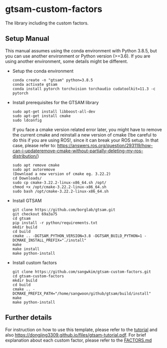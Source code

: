 # gtsam-custom-factors

The library including the custom factors.

## Setup Manual

This manual assumes using the conda environment with Python 3.8.5, but you can use another environment or Python version (>=3.6). If you are using another environment, some details might be different.

- Setup the conda environment

  ```   
  conda create -n "gtsam" python=3.8.5
  conda activate gtsam
  conda install pytorch torchvision torchaudio cudatoolkit=11.3 -c pytorch
  ```
  
- Install prerequisites for the GTSAM library

  ```
  sudo apt-get install libboost-all-dev
  sudo apt-get install cmake
  sudo ldconfig
  ```
  
  If you face a cmake version related error later, you might have to remove the current cmake and reinstall a new version of cmake (!be careful to do this if you are using ROS!, since it can break your ROS setup. In that case, please refer to: https://answers.ros.org/question/293119/how-can-i-updateremove-cmake-without-partially-deleting-my-ros-distribution/)
  
  ```
  sudo apt remove cmake
  sudo apt autoremove
  (Download a new version of cmake eg. 3.22.2)
  cd Downloads/
  sudo cp cmake-3.22.2-linux-x86_64.sh /opt/
  chmod +x /opt/cmake-3.22.2-linux-x86_64.sh 
  sudo bash /opt/cmake-3.22.2-linux-x86_64.sh
  ```
  
- Install GTSAM

  ```
  git clone https://github.com/borglab/gtsam.git
  git checkout 69a3a75
  cd gtsam
  pip install -r python/requirements.txt 
  mkdir build
  cd build
  cmake .. -DGTSAM_PYTHON_VERSION=3.8 -DGTSAM_BUILD_PYTHON=1 -DCMAKE_INSTALL_PREFIX="./install"
  make
  make install
  make python-install
  ```
  
- Install custom factors

  ```
  git clone https://github.com/sangwkim/gtsam-custom-factors.git
  cd gtsam-custom-factors
  mkdir build
  cd build
  cmake .. -DCMAKE_PREFIX_PATH="/home/sangwoon/github/gtsam/build/install"
  make
  make python-install
  ```

## Further details

For instruction on how to use this template, please refer to the [tutorial](TUTORIAL.md) and also https://dongjing3309.github.io/files/gtsam-tutorial.pdf. For brief explanation about each custom factor, please refer to the [FACTORS.md](FACTORS.md)
